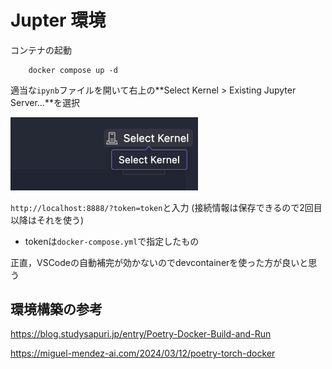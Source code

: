 # Jupter 環境
コンテナの起動
```
    docker compose up -d
```

適当な`ipynb`ファイルを開いて右上の**Select Kernel > Existing Jupyter Server...**を選択

<img src=img/README.png width=300px>

`http://localhost:8888/?token=token`と入力 (接続情報は保存できるので2回目以降はそれを使う)
- tokenは`docker-compose.yml`で指定したもの

正直，VSCodeの自動補完が効かないのでdevcontainerを使った方が良いと思う

## 環境構築の参考

https://blog.studysapuri.jp/entry/Poetry-Docker-Build-and-Run

https://miguel-mendez-ai.com/2024/03/12/poetry-torch-docker
